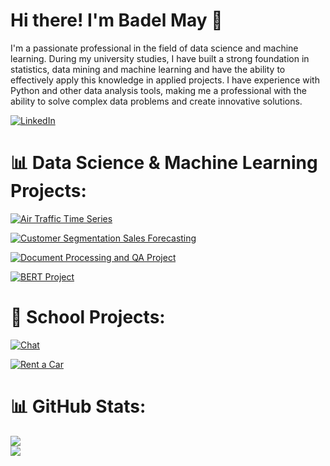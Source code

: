 # Hi there! I'm Badel May 👋

I'm a passionate professional in the field of data science and machine learning. During my university studies, I have built a strong foundation in statistics, data mining and machine learning and have the ability to effectively apply this knowledge in applied projects. I have experience with Python and other data analysis tools, making me a professional with the ability to solve complex data problems and create innovative solutions.

[![LinkedIn](https://img.shields.io/badge/LinkedIn-%230077B5.svg?logo=linkedin&logoColor=white)](https://linkedin.com/in/badel-may)

# 📊 Data Science & Machine Learning Projects:

[![Air Traffic Time Series](https://img.shields.io/badge/Air%20Traffic%20Time%20Series-%23121011?style=flat-square&logo=github&logoColor=white)](https://github.com/badelmay/Air_Traffic_Time_Series)

[![Customer Segmentation Sales Forecasting](https://img.shields.io/badge/Customer%20Segmentation%20Sales%20Forecasting-%23121011?style=flat-square&logo=github&logoColor=white)](https://github.com/badelmay/customer-segmentation-sales-forecasting)

[![Document Processing and QA Project](https://img.shields.io/badge/Lang%20Chain%20LLM%20Model-%23121011?style=flat-square&logo=github&logoColor=white)](https://github.com/badelmay/lang_chain_llm_model)

[![BERT Project](https://img.shields.io/badge/BERT%20Project-%23121011?style=flat-square&logo=github&logoColor=white)](https://github.com/badelmay/bert-project)

# 🏫 School Projects:

[![Chat](https://img.shields.io/badge/Chat-%23121011?style=flat-square&logo=github&logoColor=white)](https://github.com/badelmay/Chat)

[![Rent a Car](https://img.shields.io/badge/Rent%20a%20Car-%23121011?style=flat-square&logo=github&logoColor=white)](https://github.com/badelmay/rent_a_car)

# 📊 GitHub Stats:
![](https://github-readme-stats.vercel.app/api/top-langs/?username=badelmay&theme=dark&hide_border=false&include_all_commits=false&count_private=false&layout=compact) <br>
![](https://github-readme-streak-stats.herokuapp.com/?user=badelmay&theme=dark&hide_border=false)

